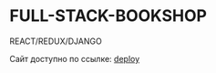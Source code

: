 # FULL-STACK-BOOKSHOP
REACT/REDUX/DJANGO


Сайт доступно по ссылке: [deploy](sergey888.pythonanywhere.com)

